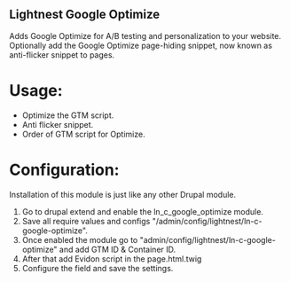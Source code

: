 ## Lightnest Google Optimize

Adds Google Optimize for A/B testing and personalization to your website.
Optionally add the Google Optimize page-hiding snippet, now known as anti-flicker snippet to pages.


Usage:
======

- Optimize the GTM script.
- Anti flicker snippet.
- Order of GTM script for Optimize.


Configuration:
=============

Installation of this module is just like any other Drupal module.

1) Go to drupal extend and enable the ln_c_google_optimize module.
2) Save all require values and configs "/admin/config/lightnest/ln-c-google-optimize".
3) Once enabled the module go to "admin/config/lightnest/ln-c-google-optimize" and add GTM ID & Container ID.
4) After that add Evidon script in the page.html.twig
5) Configure the field and save the settings.


